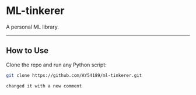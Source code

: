 # ML-tinkerer

A personal ML library.

---

## How to Use

Clone the repo and run any Python script:

```bash
git clone https://github.com/AY54189/ml-tinkerer.git

changed it with a new comment

